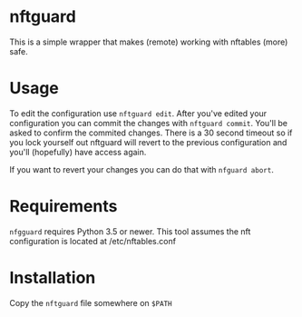 # nftguard
This is a simple wrapper that makes (remote) working with nftables (more) safe.

# Usage
To edit the configuration use `nftguard edit`. After you've edited your configuration you can commit the changes with `nftguard commit`. You'll be asked to confirm the commited changes.
There is a 30 second timeout so if you lock yourself out nftguard will revert to the previous configuration and you'll (hopefully) have access again.

If you want to revert your changes you can do that with `nfguard abort`.

# Requirements
`nfgguard` requires Python 3.5 or newer.
This tool assumes the nft configuration is located at /etc/nftables.conf

# Installation
Copy the `nftguard` file somewhere on `$PATH`

